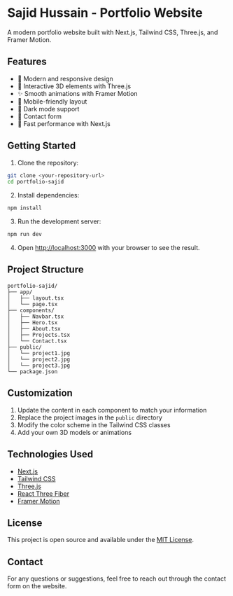 # Sajid Hussain - Portfolio Website

A modern portfolio website built with Next.js, Tailwind CSS, Three.js, and Framer Motion.

## Features

- 🎨 Modern and responsive design
- 🌟 Interactive 3D elements with Three.js
- ✨ Smooth animations with Framer Motion
- 📱 Mobile-friendly layout
- 🌙 Dark mode support
- 📝 Contact form
- 🚀 Fast performance with Next.js

## Getting Started

1. Clone the repository:
```bash
git clone <your-repository-url>
cd portfolio-sajid
```

2. Install dependencies:
```bash
npm install
```

3. Run the development server:
```bash
npm run dev
```

4. Open [http://localhost:3000](http://localhost:3000) with your browser to see the result.

## Project Structure

```
portfolio-sajid/
├── app/
│   ├── layout.tsx
│   └── page.tsx
├── components/
│   ├── Navbar.tsx
│   ├── Hero.tsx
│   ├── About.tsx
│   ├── Projects.tsx
│   └── Contact.tsx
├── public/
│   └── project1.jpg
│   └── project2.jpg
│   └── project3.jpg
└── package.json
```

## Customization

1. Update the content in each component to match your information
2. Replace the project images in the `public` directory
3. Modify the color scheme in the Tailwind CSS classes
4. Add your own 3D models or animations

## Technologies Used

- [Next.js](https://nextjs.org/)
- [Tailwind CSS](https://tailwindcss.com/)
- [Three.js](https://threejs.org/)
- [React Three Fiber](https://github.com/pmndrs/react-three-fiber)
- [Framer Motion](https://www.framer.com/motion/)

## License

This project is open source and available under the [MIT License](LICENSE).

## Contact

For any questions or suggestions, feel free to reach out through the contact form on the website.
